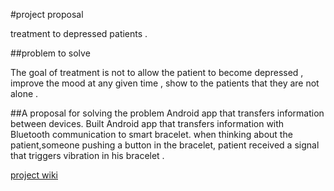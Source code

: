 #project proposal

treatment to depressed patients .

##problem to solve

The goal of treatment is not to allow the patient to become depressed , improve the 
mood at any given time , show to the patients that they are not alone .


##A proposal for solving the problem
Android app that transfers information between devices.
Built Android app that transfers information with Bluetooth communication to smart bracelet. 
when thinking about the patient,someone pushing a button in the bracelet,  patient received a signal that triggers vibration in his bracelet .


[project wiki](https://github.com/ofirch/project/wiki/System-improvement-in-depressed--patients)








